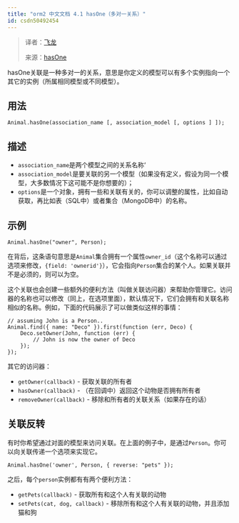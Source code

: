 ```yaml
---
title: "orm2 中文文档 4.1 hasOne（多对一关系）"
id: csdn50492454
---
```


> 译者：[飞龙](https://github.com/wizardforcel)
> 
> 来源：[hasOne](https://github.com/dresende/node-orm2/wiki/hasOne)

hasOne关联是一种多对一的关系，意思是你定义的模型可以有多个实例指向一个其它的实例（所属相同模型或不同模型）。

## 用法

```
Animal.hasOne(association_name [, association_model [, options ] ]);
```

## 描述

*   `association_name`是两个模型之间的关系名称‘
*   `association_model`是要关联的另一个模型（如果没有定义，假设为同一个模型，大多数情况下这可能不是你想要的）；
*   `options`是一个对象，拥有一些和关联有关的，你可以调整的属性，比如自动获取，再比如表（SQL中）或者集合（MongoDB中）的名称。

## 示例

```
Animal.hasOne("owner", Person);
```

在背后，这条语句意思是`Animal`集合拥有一个属性`owner_id`（这个名称可以通过选项来修改，`{field: 'ownerid'}`），它会指向`Person`集合的某个人。如果关联并不是必须的，则可以为空。

这个关联也会创建一些额外的便利方法（叫做关联访问器）来帮助你管理它。访问器的名称也可以修改（同上，在选项里面），默认情况下，它们会拥有和关联名称相似的名称。例如，下面的代码展示了可以做类似这样的事情：

```
// assuming John is a Person..
Animal.find({ name: "Deco" }).first(function (err, Deco) {
    Deco.setOwner(John, function (err) {
        // John is now the owner of Deco
    });
});
```

其它的访问器：

*   `getOwner(callback)` - 获取关联的所有者
*   `hasOwner(callback)` - （在回调中）返回这个动物是否拥有所有者
*   `removeOwner(callback)` - 移除和所有者的关联关系（如果存在的话）

## 关联反转

有时你希望通过对面的模型来访问关联。在上面的例子中，是通过`Person`。你可以向关联传递一个选项来实现它。

```
Animal.hasOne('owner', Person, { reverse: "pets" });
```

之后，每个`person`实例都有有两个便利方法：

*   `getPets(callback)` - 获取所有和这个人有关联的动物
*   `setPets(cat, dog, callback)` - 移除所有和这个人有关联的动物，并且添加猫和狗